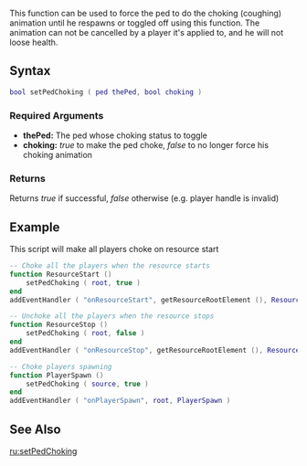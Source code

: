 This function can be used to force the ped to do the choking (coughing) animation until he respawns or toggled off using this function. The animation can not be cancelled by a player it's applied to, and he will not loose health.

Syntax
------

``` lua
bool setPedChoking ( ped thePed, bool choking )
```

### Required Arguments

-   **thePed:** The ped whose choking status to toggle
-   **choking:** *true* to make the ped choke, *false* to no longer force his choking animation

### Returns

Returns *true* if successful, *false* otherwise (e.g. player handle is invalid)

Example
-------

This script will make all players choke on resource start

``` lua
-- Choke all the players when the resource starts
function ResourceStart ()
    setPedChoking ( root, true )
end
addEventHandler ( "onResourceStart", getResourceRootElement (), ResourceStart, true )

-- Unchoke all the players when the resource stops
function ResourceStop ()
    setPedChoking ( root, false )
end
addEventHandler ( "onResourceStop", getResourceRootElement (), ResourceStop, true )

-- Choke players spawning
function PlayerSpawn ()
    setPedChoking ( source, true )
end
addEventHandler ( "onPlayerSpawn", root, PlayerSpawn )
```

See Also
--------

[ru:setPedChoking](/docs/ru-setpedchoking.md "wikilink")
